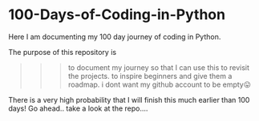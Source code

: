 # 100-Days-of-Coding-in-Python

Here I am documenting my 100 day journey of coding in Python.

The purpose of this repository is

> > > to document my journey so that I can use this to revisit the projects.
> > > to inspire beginners and give them a roadmap.
> > > i dont want my github account to be empty😛

There is a very high probability that I will finish this much earlier than 100 days!
Go ahead.. take a look at the repo....
